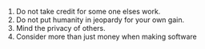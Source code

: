 1. Do not take credit for some one elses work.
2. Do not put humanity in jeopardy for your own gain.
3. Mind the privacy of others.
4. Consider more than just money when making software